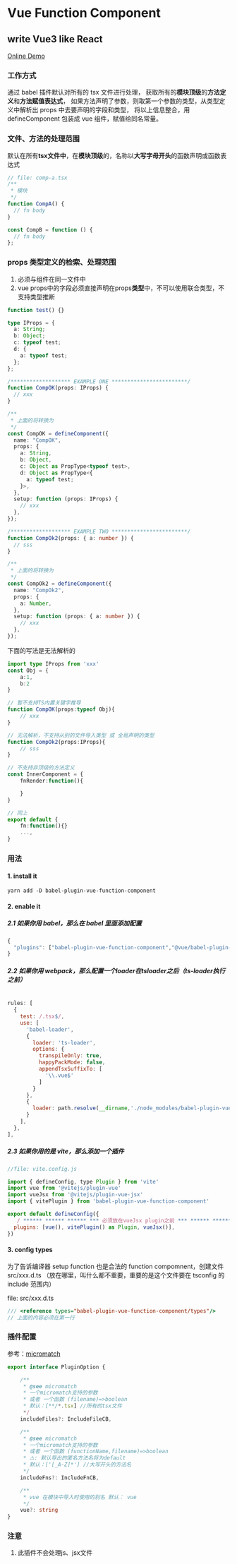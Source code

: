 # Vue Function Component
## write Vue3 like React
[Online Demo](https://codesandbox.io/p/github/Murphy-Tong/babel-plugin-vue-function-component-demo/draft/charming-mestorf?file=%2Fsrc%2FApp.tsx&workspace=%257B%2522activeFileId%2522%253A%2522cl9qwbmqe000clrfsgxg42wfb%2522%252C%2522openFiles%2522%253A%255B%2522%252FREADME.md%2522%255D%252C%2522sidebarPanel%2522%253A%2522EXPLORER%2522%252C%2522gitSidebarPanel%2522%253A%2522COMMIT%2522%252C%2522sidekickItems%2522%253A%255B%257B%2522type%2522%253A%2522PREVIEW%2522%252C%2522taskId%2522%253A%2522dev%2522%252C%2522port%2522%253A5173%252C%2522key%2522%253A%2522cl9qwqpzm000q3d6ijlsxq1dr%2522%252C%2522isMinimized%2522%253Afalse%257D%255D%257D)

### 工作方式

通过 babel 插件默认对所有的 tsx 文件进行处理，
获取所有的**模块顶级**的**方法定义**和**方法赋值表达式**，
如果方法声明了参数，则取第一个参数的类型，从类型定义中解析出 props 中去要声明的字段和类型，
将以上信息整合，用 defineComponent 包装成 vue 组件，赋值给同名常量。

### 文件、方法的处理范围

默认在所有**tsx文件中**，在**模块顶级**的，名称以**大写字母开头**的函数声明或函数表达式

```typescript
// file: comp-a.tsx
/**
 * 模块
 */
function CompA() {
  // fn body
}

const CompB = function () {
  // fn body
};
```

### props 类型定义的检索、处理范围

1. 必须与组件在同一文件中
2. vue props中的字段必须直接声明在props**类型**中，不可以使用联合类型，不支持类型推断 

```typescript
function test() {}

type IProps = {
  a: String;
  b: Object;
  c: typeof test;
  d: {
    a: typeof test;
  };
};

/******************* EXAMPLE ONE ************************/
function CompOK(props: IProps) {
  // xxx
}

/**
 * 上面的将转换为
 */
const CompOK = defineComponent({
  name: "CompOK",
  props: {
    a: String,
    b: Object,
    c: Object as PropType<typeof test>,
    d: Object as PropType<{
      a: typeof test;
    }>,
  },
  setup: function (props: IProps) {
    // xxx
  },
});

/******************* EXAMPLE TWO ************************/
function CompOk2(props: { a: number }) {
  // sss
}

/**
 * 上面的将转换为
 */
const CompOk2 = defineComponent({
  name: "CompOk2",
  props: {
    a: Number,
  },
  setup: function (props: { a: number }) {
    // xxx
  },
});

```

下面的写法是无法解析的

```typescript
import type IProps from 'xxx'
const Obj = {
    a:1,
    b:2
}

// 暂不支持TS内置关键字推导
function CompOK(props:typeof Obj){
    // xxx
}

// 无法解析，不支持从别的文件导入类型 或 全局声明的类型
function CompOk2(props:IProps){
    // sss
}

// 不支持非顶级的方法定义
const InnerComponent = {
    fnRender:function(){

    }
}

// 同上
export default {
    fn:function(){}
    ...,
}
```

### 用法

#### 1. install it

```shell
yarn add -D babel-plugin-vue-function-component
```

#### 2. enable it

##### 2.1 如果你用 babel，那么在 babel 里面添加配置

```javascript
{
  "plugins": ["babel-plugin-vue-function-component","@vue/babel-plugin-jsx"]
}
```

##### 2.2 如果你用 webpack，那么配置一个loader在tsloader之后（ts-loader执行之前）

```javascript

rules: [
  {
    test: /.tsx$/,
    use: [
      'babel-loader',
      {
        loader: 'ts-loader',
        options: {
          transpileOnly: true,
          happyPackMode: false,
          appendTsxSuffixTo: [
            '\\.vue$'
          ]
        }
      },
      {
        loader: path.resolve(__dirname,'./node_modules/babel-plugin-vue-function-component/lib/webpack-loader.js')
      }
    ],
  },
],

```

##### 2.3 如果你用的是 vite，那么添加一个插件

```javascript
//file: vite.config.js

import { defineConfig, type Plugin } from 'vite'
import vue from '@vitejs/plugin-vue'
import vueJsx from '@vitejs/plugin-vue-jsx'
import { vitePlugin } from 'babel-plugin-vue-function-component'

export default defineConfig({
   / ****** ****** ****** *** 必须放在vueJsx plugin之前 *** ****** ****** ******/
  plugins: [vue(), vitePlugin() as Plugin, vueJsx()],
})

```

#### 3. config types

为了告诉编译器 setup function 也是合法的 function compomnent，创建文件 src/xxx.d.ts （放在哪里，叫什么都不重要，重要的是这个文件要在 tsconfig 的 include 范围内）

file: src/xxx.d.ts

```javascript
/// <reference types="babel-plugin-vue-function-component/types"/>
// 上面的内容必须在第一行
```

### 插件配置
参考：[micromatch]()

```typescript
export interface PluginOption {

    /**
     * @see micromatch 
     * 一个micromatch支持的参数 
     * 或者 一个函数 (filename)=>boolean
     * 默认：[**/*.tsx] //所有的tsx文件
     */
    includeFiles?: IncludeFileCB,

    /**
     * @see micromatch 
     * 一个micromatch支持的参数 
     * 或者 一个函数 (functionName,filename)=>boolean
     * ⚠️: 默认导出的匿名方法名将为default
     * 默认：['[_A-Z]*'] //大写开头的方法名
     */
    includeFns?: IncludeFnCB,

    /**
     * vue 在模块中导入时使用的别名 默认： vue
     */
    vue?: string
}
```

### 注意
1. 此插件不会处理js、jsx文件